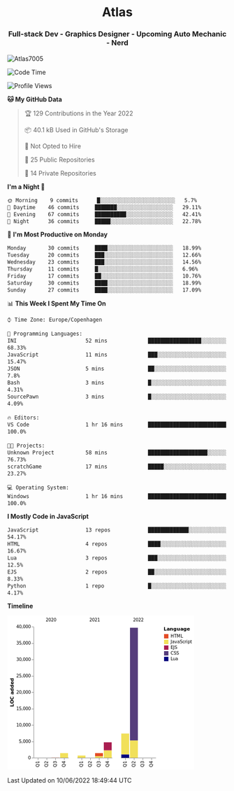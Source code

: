 <h1 align="center">Atlas</h1>
<h3 align="center">Full-stack Dev - Graphics Designer - Upcoming Auto Mechanic - Nerd</h3>

<p><img align="center" src="https://github-readme-stats.vercel.app/api/top-langs?username=Atlas7005&show_icons=true&locale=en&layout=compact" alt="Atlas7005" /></p>

<!--START_SECTION:waka-->
![Code Time](http://img.shields.io/badge/Code%20Time-567%20hrs%2014%20mins-blue)

![Profile Views](http://img.shields.io/badge/Profile%20Views-0-blue)

**🐱 My GitHub Data** 

> 🏆 129 Contributions in the Year 2022
 > 
> 📦 40.1 kB Used in GitHub's Storage 
 > 
> 🚫 Not Opted to Hire
 > 
> 📜 25 Public Repositories 
 > 
> 🔑 14 Private Repositories  
 > 
**I'm a Night 🦉** 

```text
🌞 Morning    9 commits      █░░░░░░░░░░░░░░░░░░░░░░░░   5.7% 
🌆 Daytime    46 commits     ███████░░░░░░░░░░░░░░░░░░   29.11% 
🌃 Evening    67 commits     ██████████░░░░░░░░░░░░░░░   42.41% 
🌙 Night      36 commits     █████░░░░░░░░░░░░░░░░░░░░   22.78%

```
📅 **I'm Most Productive on Monday** 

```text
Monday       30 commits     ████░░░░░░░░░░░░░░░░░░░░░   18.99% 
Tuesday      20 commits     ███░░░░░░░░░░░░░░░░░░░░░░   12.66% 
Wednesday    23 commits     ███░░░░░░░░░░░░░░░░░░░░░░   14.56% 
Thursday     11 commits     █░░░░░░░░░░░░░░░░░░░░░░░░   6.96% 
Friday       17 commits     ██░░░░░░░░░░░░░░░░░░░░░░░   10.76% 
Saturday     30 commits     ████░░░░░░░░░░░░░░░░░░░░░   18.99% 
Sunday       27 commits     ████░░░░░░░░░░░░░░░░░░░░░   17.09%

```


📊 **This Week I Spent My Time On** 

```text
⌚︎ Time Zone: Europe/Copenhagen

💬 Programming Languages: 
INI                      52 mins             █████████████████░░░░░░░░   68.33% 
JavaScript               11 mins             ███░░░░░░░░░░░░░░░░░░░░░░   15.47% 
JSON                     5 mins              ██░░░░░░░░░░░░░░░░░░░░░░░   7.8% 
Bash                     3 mins              █░░░░░░░░░░░░░░░░░░░░░░░░   4.31% 
SourcePawn               3 mins              █░░░░░░░░░░░░░░░░░░░░░░░░   4.09%

🔥 Editors: 
VS Code                  1 hr 16 mins        █████████████████████████   100.0%

🐱‍💻 Projects: 
Unknown Project          58 mins             ███████████████████░░░░░░   76.73% 
scratchGame              17 mins             █████░░░░░░░░░░░░░░░░░░░░   23.27%

💻 Operating System: 
Windows                  1 hr 16 mins        █████████████████████████   100.0%

```

**I Mostly Code in JavaScript** 

```text
JavaScript               13 repos            █████████████░░░░░░░░░░░░   54.17% 
HTML                     4 repos             ████░░░░░░░░░░░░░░░░░░░░░   16.67% 
Lua                      3 repos             ███░░░░░░░░░░░░░░░░░░░░░░   12.5% 
EJS                      2 repos             ██░░░░░░░░░░░░░░░░░░░░░░░   8.33% 
Python                   1 repo              █░░░░░░░░░░░░░░░░░░░░░░░░   4.17%

```


**Timeline**

![Chart not found](https://raw.githubusercontent.com/Atlas7005/Atlas7005/master/charts/bar_graph.png) 


 Last Updated on 10/06/2022 18:49:44 UTC
<!--END_SECTION:waka-->
